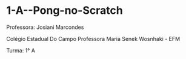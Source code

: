 # 1-A--Pong-no-Scratch
Professora: Josiani Marcondes

Colégio Estadual Do Campo Professora  Maria  Senek Wosnhaki - EFM

Turma: 1° A
